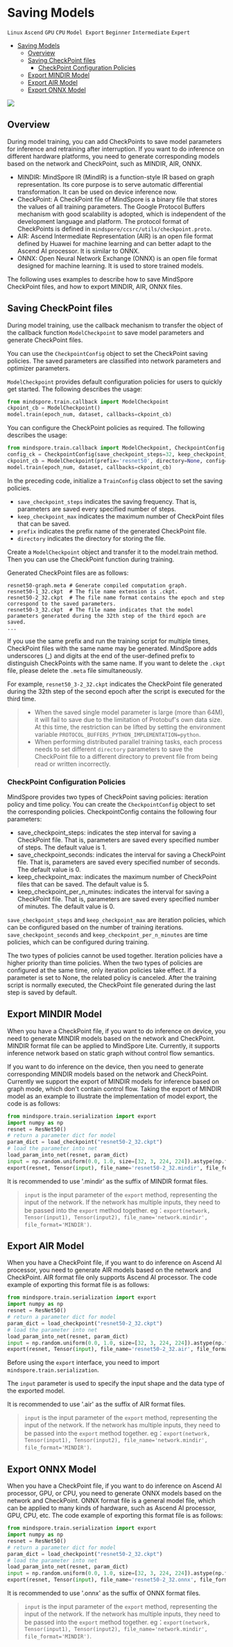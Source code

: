 # Saving Models

`Linux` `Ascend` `GPU` `CPU` `Model Export` `Beginner` `Intermediate` `Expert`

<!-- TOC -->

- [Saving Models](#saving-models)
    - [Overview](#overview)
    - [Saving CheckPoint files](#saving-checkpoint-files)
        - [CheckPoint Configuration Policies](#checkpoint-configuration-policies)
    - [Export MINDIR Model](#export-mindir-model)
    - [Export AIR Model](#export-air-model)
    - [Export ONNX Model](#export-onnx-model)

<!-- /TOC -->

<a href="https://gitee.com/mindspore/docs/blob/r1.0/tutorials/training/source_en/use/save_model.md" target="_blank"><img src="../_static/logo_source.png"></a>

## Overview

During model training, you can add CheckPoints to save model parameters for inference and retraining after interruption. If you want to do inference on different hardware platforms, you need to generate corresponding models based on the network and CheckPoint, such as MINDIR, AIR, ONNX.

- MINDIR: MindSpore IR (MindIR) is a function-style IR based on graph representation. Its core purpose is to serve automatic differential transformation. It can be used on device inference now.
- CheckPoint: A CheckPoint file of MindSpore is a binary file that stores the values of all training parameters. The Google Protocol Buffers mechanism with good scalability is adopted, which is independent of the development language and platform.
The protocol format of CheckPoints is defined in `mindspore/ccsrc/utils/checkpoint.proto`.
- AIR: Ascend Intermediate Representation (AIR) is an open file format defined by Huawei for machine learning and can better adapt to the Ascend AI processor. It is similar to ONNX.
- ONNX: Open Neural Network Exchange (ONNX) is an open file format designed for machine learning. It is used to store trained models.

The following uses examples to describe how to save MindSpore CheckPoint files, and how to export MINDIR, AIR, ONNX files.

## Saving CheckPoint files

During model training, use the callback mechanism to transfer the object of the callback function `ModelCheckpoint` to save model parameters and generate CheckPoint files.

You can use the `CheckpointConfig` object to set the CheckPoint saving policies. The saved parameters are classified into network parameters and optimizer parameters.

`ModelCheckpoint` provides default configuration policies for users to quickly get started. The following describes the usage:
```python
from mindspore.train.callback import ModelCheckpoint
ckpoint_cb = ModelCheckpoint()
model.train(epoch_num, dataset, callbacks=ckpoint_cb)
```

You can configure the CheckPoint policies as required. The following describes the usage:

```python
from mindspore.train.callback import ModelCheckpoint, CheckpointConfig
config_ck = CheckpointConfig(save_checkpoint_steps=32, keep_checkpoint_max=10)
ckpoint_cb = ModelCheckpoint(prefix='resnet50', directory=None, config=config_ck)
model.train(epoch_num, dataset, callbacks=ckpoint_cb)
```

In the preceding code, initialize a `TrainConfig` class object to set the saving policies.

- `save_checkpoint_steps` indicates the saving frequency. That is, parameters are saved every specified number of steps.
- `keep_checkpoint_max` indicates the maximum number of CheckPoint files that can be saved.
- `prefix` indicates the prefix name of the generated CheckPoint file.
- `directory` indicates the directory for storing the file.

Create a `ModelCheckpoint` object and transfer it to the model.train method. Then you can use the CheckPoint function during training.

Generated CheckPoint files are as follows:

```
resnet50-graph.meta # Generate compiled computation graph.
resnet50-1_32.ckpt  # The file name extension is .ckpt.
resnet50-2_32.ckpt  # The file name format contains the epoch and step correspond to the saved parameters.
resnet50-3_32.ckpt  # The file name indicates that the model parameters generated during the 32th step of the third epoch are saved.
...
```

If you use the same prefix and run the training script for multiple times, CheckPoint files with the same name may be generated. MindSpore adds underscores (_) and digits at the end of the user-defined prefix to distinguish CheckPoints with the same name. If you want to delete the `.ckpt` file, please delete the `.meta` file simultaneously.

For example, `resnet50_3-2_32.ckpt` indicates the CheckPoint file generated during the 32th step of the second epoch after the script is executed for the third time.

> - When the saved single model parameter is large (more than 64M), it will fail to save due to the limitation of Protobuf's own data size. At this time, the restriction can be lifted by setting the environment variable `PROTOCOL_BUFFERS_PYTHON_IMPLEMENTATION=python`.
> - When performing distributed parallel training tasks, each process needs to set different `directory` parameters to save the CheckPoint file to a different directory to prevent file from being read or written incorrectly.

### CheckPoint Configuration Policies

MindSpore provides two types of CheckPoint saving policies: iteration policy and time policy. You can create the `CheckpointConfig` object to set the corresponding policies.
CheckpointConfig contains the following four parameters:

- save_checkpoint_steps: indicates the step interval for saving a CheckPoint file. That is, parameters are saved every specified number of steps. The default value is 1.
- save_checkpoint_seconds: indicates the interval for saving a CheckPoint file. That is, parameters are saved every specified number of seconds. The default value is 0.
- keep_checkpoint_max: indicates the maximum number of CheckPoint files that can be saved. The default value is 5.
- keep_checkpoint_per_n_minutes: indicates the interval for saving a CheckPoint file. That is, parameters are saved every specified number of minutes. The default value is 0.

`save_checkpoint_steps` and `keep_checkpoint_max` are iteration policies, which can be configured based on the number of training iterations.
`save_checkpoint_seconds` and `keep_checkpoint_per_n_minutes` are time policies, which can be configured during training.

The two types of policies cannot be used together. Iteration policies have a higher priority than time policies. When the two types of policies are configured at the same time, only iteration policies take effect.
If a parameter is set to None, the related policy is canceled.
After the training script is normally executed, the CheckPoint file generated during the last step is saved by default.

## Export MINDIR Model

When you have a CheckPoint file, if you want to do inference on device, you need to generate MINDIR models based on the network and CheckPoint. MINDIR format file can be applied to MindSpore Lite. Currently, it supports inference network based on static graph without control flow semantics.

If you want to do inference on the device, then you need to generate corresponding MINDIR models based on the network and CheckPoint.
Currently we support the export of MINDIR models for inference based on graph mode, which don't contain control flow. Taking the export of MINDIR model as an example to illustrate the implementation of model export,
the code is as follows:
```python
from mindspore.train.serialization import export
import numpy as np
resnet = ResNet50()
# return a parameter dict for model
param_dict = load_checkpoint("resnet50-2_32.ckpt")
# load the parameter into net
load_param_into_net(resnet, param_dict)
input = np.random.uniform(0.0, 1.0, size=[32, 3, 224, 224]).astype(np.float32)
export(resnet, Tensor(input), file_name='resnet50-2_32.mindir', file_format='MINDIR')
```

It is recommended to use '.mindir' as the suffix of MINDIR format files.

> `input` is the input parameter of the `export` method, representing the input of the network. If the network has multiple inputs, they need to be passed into the `export` method together.
> eg：`export(network, Tensor(input1), Tensor(input2), file_name='network.mindir', file_format='MINDIR')`.

## Export AIR Model

When you have a CheckPoint file, if you want to do inference on Ascend AI processor, you need to generate AIR models based on the network and CheckPoint. AIR format file only supports Ascend AI processor. The code example of exporting this format file is as follows:

```python
from mindspore.train.serialization import export
import numpy as np
resnet = ResNet50()
# return a parameter dict for model
param_dict = load_checkpoint("resnet50-2_32.ckpt")
# load the parameter into net
load_param_into_net(resnet, param_dict)
input = np.random.uniform(0.0, 1.0, size=[32, 3, 224, 224]).astype(np.float32)
export(resnet, Tensor(input), file_name='resnet50-2_32.air', file_format='AIR')
```

Before using the `export` interface, you need to import` mindspore.train.serialization`.

The `input` parameter is used to specify the input shape and the data type of the exported model.

It is recommended to use '.air' as the suffix of AIR format files.

> `input` is the input parameter of the `export` method, representing the input of the network. If the network has multiple inputs, they need to be passed into the `export` method together.
> eg：`export(network, Tensor(input1), Tensor(input2), file_name='network.mindir', file_format='MINDIR')`.

## Export ONNX Model

When you have a CheckPoint file, if you want to do inference on Ascend AI processor, GPU, or CPU, you need to generate ONNX models based on the network and CheckPoint. ONNX format file is a general model file, which can be applied to many kinds of hardware, such as Ascend AI processor, GPU, CPU, etc. The code example of exporting this format file is as follows:

```python
from mindspore.train.serialization import export
import numpy as np
resnet = ResNet50()
# return a parameter dict for model
param_dict = load_checkpoint("resnet50-2_32.ckpt")
# load the parameter into net
load_param_into_net(resnet, param_dict)
input = np.random.uniform(0.0, 1.0, size=[32, 3, 224, 224]).astype(np.float32)
export(resnet, Tensor(input), file_name='resnet50-2_32.onnx', file_format='ONNX')
```

It is recommended to use '.onnx' as the suffix of ONNX format files.

> `input` is the input parameter of the `export` method, representing the input of the network. If the network has multiple inputs, they need to be passed into the `export` method together.
> eg：`export(network, Tensor(input1), Tensor(input2), file_name='network.mindir', file_format='MINDIR')`.
